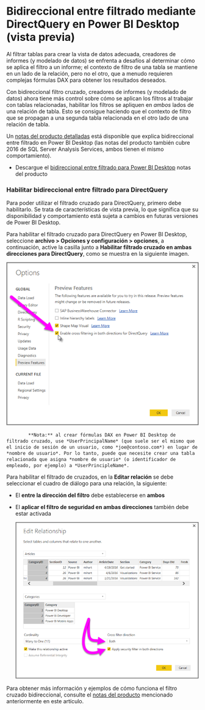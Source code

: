 <properties
   pageTitle="Bidireccional entre filtrado en Power BI Desktop (vista previa)"
   description="Habilitar filtrado entre usar DirectQuery en Power BI Desktop"
   services="powerbi"
   documentationCenter=""
   authors="davidiseminger"
   manager="mblythe"
   backup=""
   editor=""
   tags=""
   qualityFocus="no"
   qualityDate=""/>

<tags
   ms.service="powerbi"
   ms.devlang="NA"
   ms.topic="article"
   ms.tgt_pltfrm="NA"
   ms.workload="powerbi"
   ms.date="09/29/2016"
   ms.author="davidi"/>

# Bidireccional entre filtrado mediante DirectQuery en Power BI Desktop (vista previa)

Al filtrar tablas para crear la vista de datos adecuada, creadores de informes (y modelado de datos) se enfrenta a desafíos al determinar cómo se aplica el filtro a un informe; el contexto de filtro de una tabla se mantiene en un lado de la relación, pero no el otro, que a menudo requieren complejas fórmulas DAX para obtener los resultados deseados.

Con bidireccional filtro cruzado, creadores de informes (y modelado de datos) ahora tiene más control sobre cómo se aplican los filtros al trabajar con tablas relacionadas, habilitar los filtros se apliquen en *ambos* lados de una relación de tabla. Esto se consigue haciendo que el contexto de filtro que se propagan a una segunda tabla relacionada en el otro lado de una relación de tabla.

Un [notas del producto detalladas](http://download.microsoft.com/download/2/7/8/2782DF95-3E0D-40CD-BFC8-749A2882E109/Bidirectional%20cross-filtering%20in%20Analysis%20Services%202016%20and%20Power%20BI.docx) está disponible que explica bidireccional entre filtrado en Power BI Desktop (las notas del producto también cubre 2016 de SQL Server Analysis Services, ambos tienen el mismo comportamiento).

-   Descargue el [bidireccional entre filtrado para Power BI Desktop](http://download.microsoft.com/download/2/7/8/2782DF95-3E0D-40CD-BFC8-749A2882E109/Bidirectional%20cross-filtering%20in%20Analysis%20Services%202016%20and%20Power%20BI.docx) notas del producto

### Habilitar bidireccional entre filtrado para DirectQuery

Para poder utilizar el filtrado cruzado para DirectQuery, primero debe habilitarlo. Se trata de características de vista previa, lo que significa que su disponibilidad y comportamiento está sujeta a cambios en futuras versiones de Power BI Desktop.

Para habilitar el filtrado cruzado para DirectQuery en Power BI Desktop, seleccione **archivo > Opciones y configuración > opciones**, a continuación, active la casilla junto a **Habilitar filtrado cruzado en ambas direcciones para DirectQuery**, como se muestra en la siguiente imagen.

![](media/powerbi-desktop-bidirectional-filtering/bidirectional-filtering_1.png)

> 
            **Nota:** al crear fórmulas DAX en Power BI Desktop de filtrado cruzado, use *UserPrincipalName* (que suele ser el mismo que el inicio de sesión de un usuario, como *joe@contoso.com*) en lugar de *nombre de usuario*. Por lo tanto, puede que necesite crear una tabla relacionada que asigna *nombre de usuario* (o identificador de empleado, por ejemplo) a *UserPrincipleName*.

Para habilitar el filtrado de cruzados, en la **Editar relación** se debe seleccionar el cuadro de diálogo para una relación, la siguiente:

-   El **entre la dirección del filtro** debe establecerse en **ambos**
-   El **aplicar el filtro de seguridad en ambas direcciones** también debe estar activada

    ![](media/powerbi-desktop-bidirectional-filtering/bidirectional-filtering_2.png)

Para obtener más información y ejemplos de cómo funciona el filtro cruzado bidireccional, consulte el [notas del producto](http://download.microsoft.com/download/2/7/8/2782DF95-3E0D-40CD-BFC8-749A2882E109/Bidirectional%20cross-filtering%20in%20Analysis%20Services%202016%20and%20Power%20BI.docx) mencionado anteriormente en este artículo.
